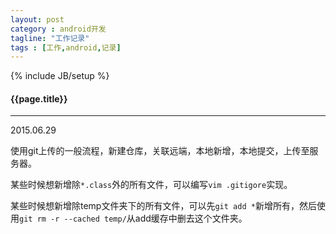 ```yaml
---
layout: post
category : android开发
tagline: "工作记录"
tags : [工作,android,记录]
---
```

{% include JB/setup %}

<h4>{{page.title}}</h4>

---

2015.06.29

使用git上传的一般流程，新建仓库，关联远端，本地新增，本地提交，上传至服务器。

某些时候想新增除`*.class`外的所有文件，可以编写`vim .gitigore`实现。

某些时候想新增除temp文件夹下的所有文件，可以先`git add *`新增所有，然后使用`git rm -r --cached temp/`从add缓存中删去这个文件夹。
